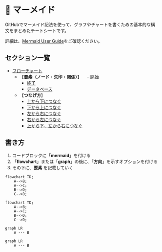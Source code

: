 # 📌 マーメイド

GitHubでマーメイド記法を使って、グラフやチャートを書くための基本的な構文をまとめたチートシートです。

詳細は、[Mermaid User Guide](https://mermaid.js.org/intro/getting-started.html)をご確認ください。

## セクション一覧

- [フローチャート](./mermaid/flowchart)
  - 【**要素（ノード・矢印・関係）**】
  　- [開始](./mermaid/flowchart/start.md)
    - [終了](./mermaid/flowchart/stop.md)
    - [データベース](./mermaid/flowchart/database.md)
  - 【**つなげ方**】
    - [上から下につなぐ](./mermaid/flowchart/top-to-down.md)
    - [下から上につなぐ](./mermaid/flowchart/bottom-to-top.md)
    - [左から右につなぐ](./mermaid/flowchart/left-to-right.md)
    - [右から左につなぐ](./mermaid/flowchart/right-to-left.md)
    - [上から下、左から右につなぐ](./mermaid/flowchart/top-to-down-and-left-to-right.md)
 

## 書き方
1. コードブロックに「**mermaid**」を付ける
2. 「**flowchart**」または「**graph**」の後に、「**方向**」を示すオプションを付ける
3. その下に、**要素** を記載していく


```
flowchart TD;
    A-->B;
    A-->C;
    B-->D;
    C-->D;
```

```mermaid
flowchart TD;
    A-->B;
    A-->C;
    B-->D;
    C-->D;
```

```
graph LR
    A --- B
```

```mermaid
graph LR
    A --- B
```
